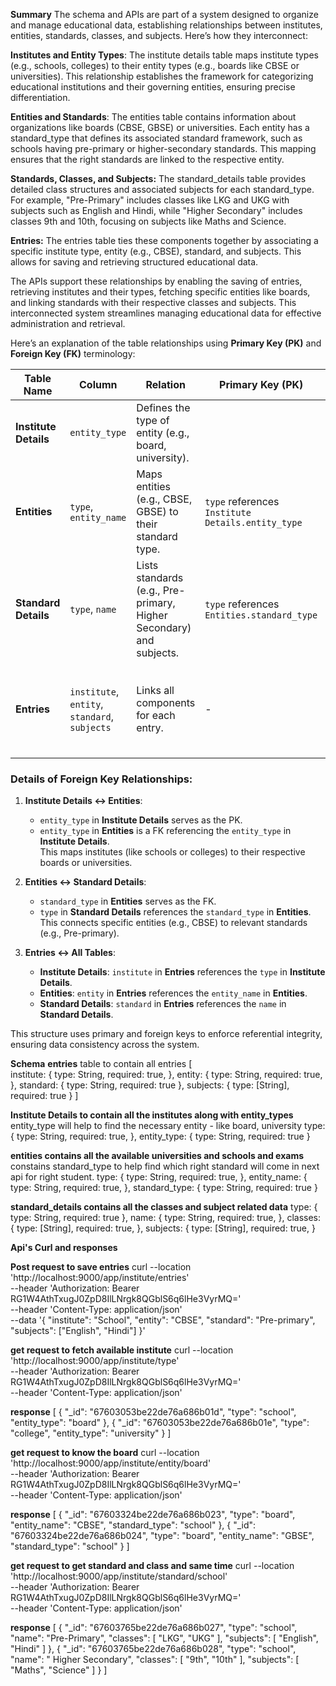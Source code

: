 **Summary**
The schema and APIs are part of a system designed to organize and manage educational data, establishing relationships between institutes, entities, standards, classes, and subjects. Here’s how they interconnect:

**Institutes and Entity Types**: The institute details table maps institute types (e.g., schools, colleges) to their entity types (e.g., boards like CBSE or universities). This relationship establishes the framework for categorizing educational institutions and their governing entities, ensuring precise differentiation.

**Entities and Standards**: The entities table contains information about organizations like boards (CBSE, GBSE) or universities. Each entity has a standard_type that defines its associated standard framework, such as schools having pre-primary or higher-secondary standards. This mapping ensures that the right standards are linked to the respective entity.

**Standards, Classes, and Subjects:** The standard_details table provides detailed class structures and associated subjects for each standard_type. For example, "Pre-Primary" includes classes like LKG and UKG with subjects such as English and Hindi, while "Higher Secondary" includes classes 9th and 10th, focusing on subjects like Maths and Science.

**Entries:** The entries table ties these components together by associating a specific institute type, entity (e.g., CBSE), standard, and subjects. This allows for saving and retrieving structured educational data.

The APIs support these relationships by enabling the saving of entries, retrieving institutes and their types, fetching specific entities like boards, and linking standards with their respective classes and subjects. This interconnected system streamlines managing educational data for effective administration and retrieval.

Here’s an explanation of the table relationships using **Primary Key (PK)** and **Foreign Key (FK)** terminology:

| **Table Name**          | **Column**             | **Relation**                                                   | **Primary Key (PK)**         | **Foreign Key (FK)**                     |
|--------------------------|------------------------|-----------------------------------------------------------------|-------------------------------|-------------------------------------------|
| **Institute Details**    | `entity_type`          | Defines the type of entity (e.g., board, university).            |                        | -             `entity_type`                            |
| **Entities**             | `type`, `entity_name` | Maps entities (e.g., CBSE, GBSE) to their standard type.         | `type` references `Institute Details.entity_type`        | `type`  |
| **Standard Details**     | `type`, `name`        | Lists standards (e.g., Pre-primary, Higher Secondary) and subjects. | `type` references `Entities.standard_type`              |   |
| **Entries**              | `institute`, `entity`, `standard`, `subjects` | Links all components for each entry.                           | -                             | - `institute` references `Institute Details.type`  <br> - `entity` references `Entities.entity_name` <br> - `standard` references `Standard Details.name` |

### **Details of Foreign Key Relationships**:
1. **Institute Details ↔ Entities**:  
   - `entity_type` in **Institute Details** serves as the PK.  
   - `entity_type` in **Entities** is a FK referencing the `entity_type` in **Institute Details**.  
   This maps institutes (like schools or colleges) to their respective boards or universities.

2. **Entities ↔ Standard Details**:  
   - `standard_type` in **Entities** serves as the FK.  
   - `type` in **Standard Details** references the `standard_type` in **Entities**.  
   This connects specific entities (e.g., CBSE) to relevant standards (e.g., Pre-primary).

3. **Entries ↔ All Tables**:  
   - **Institute Details**: `institute` in **Entries** references the `type` in **Institute Details**.  
   - **Entities**: `entity` in **Entries** references the `entity_name` in **Entities**.  
   - **Standard Details**: `standard` in **Entries** references the `name` in **Standard Details**.  

This structure uses primary and foreign keys to enforce referential integrity, ensuring data consistency across the system.


**Schema**
**entries** table to contain all entries
[    
    institute: {
        type: String,
        required: true,
    },
    entity: {
        type: String,
        required: true,
    },
    standard: {
        type: String,
        required: true
    },
    subjects: {
        type: [String],
        required: true
    }
]

**Institute Details to contain all the institutes along with entity_types**
entity_type will help to find the necessary entity - like board, university
    type: {
        type: String,
        required: true,
    },
    entity_type: {
        type: String,
        required: true
    }

**entities contains all the available universities and schools and exams**
constains standard_type to help find which right standard will come in next api for right student.
    type: {
        type: String,
        required: true,
    },
    entity_name: {
        type: String,
        required: true,
    },
    standard_type: {
        type: String,
        required: true
    }
    
**standard_details contains all the classes and subject related data**
    type: {
        type: String,
        required: true
    },
    name: {
        type: String,
        required: true,
    },
    classes: {
        type: [String],
        required: true,
    },
    subjects: {
        type: [String],
        required: true,
    }

**Api's Curl and responses**

**Post request to save entries**
curl --location 'http://localhost:9000/app/institute/entries' \
--header 'Authorization: Bearer RG1W4AthTxugJ0ZpD8IlLNrgk8QGblS6q6lHe3VyrMQ=' \
--header 'Content-Type: application/json' \
--data '{
    "institute": "School",
    "entity": "CBSE",
    "standard": "Pre-primary",
    "subjects": ["English", "Hindi"]
}'

**get request to fetch available institute**
curl --location 'http://localhost:9000/app/institute/type' \
--header 'Authorization: Bearer RG1W4AthTxugJ0ZpD8IlLNrgk8QGblS6q6lHe3VyrMQ=' \
--header 'Content-Type: application/json'

**response**
[
    {
        "_id": "67603053be22de76a686b01d",
        "type": "school",
        "entity_type": "board"
    },
    {
        "_id": "67603053be22de76a686b01e",
        "type": "college",
        "entity_type": "university"
    }
]

**get request to know the board**
curl --location 'http://localhost:9000/app/institute/entity/board' \
--header 'Authorization: Bearer RG1W4AthTxugJ0ZpD8IlLNrgk8QGblS6q6lHe3VyrMQ=' \
--header 'Content-Type: application/json'

**response**
[
    {
        "_id": "67603324be22de76a686b023",
        "type": "board",
        "entity_name": "CBSE",
        "standard_type": "school"
    },
    {
        "_id": "67603324be22de76a686b024",
        "type": "board",
        "entity_name": "GBSE",
        "standard_type": "school"
    }
]

**get request to get standard and class and same time**
curl --location 'http://localhost:9000/app/institute/standard/school' \
--header 'Authorization: Bearer RG1W4AthTxugJ0ZpD8IlLNrgk8QGblS6q6lHe3VyrMQ=' \
--header 'Content-Type: application/json'

**response**
[
    {
        "_id": "67603765be22de76a686b027",
        "type": "school",
        "name": "Pre-Primary",
        "classes": [
            "LKG",
            "UKG"
        ],
        "subjects": [
            "English",
            "Hindi"
        ]
    },
    {
        "_id": "67603765be22de76a686b028",
        "type": "school",
        "name": " Higher Secondary",
        "classes": [
            "9th",
            "10th"
        ],
        "subjects": [
            "Maths",
            "Science"
        ]
    }
]
